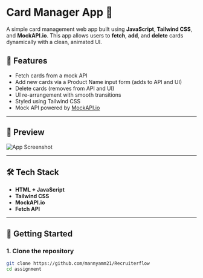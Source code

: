 # Card Manager App 🧩

A simple card management web app built using **JavaScript**, **Tailwind CSS**, and **MockAPI.io**. This app allows users to **fetch**, **add**, and **delete** cards dynamically with a clean, animated UI.

## 🔧 Features

- Fetch cards from a mock API
- Add new cards via a Product Name input form (adds to API and UI)
- Delete cards (removes from API and UI)
- UI re-arrangement with smooth transitions
- Styled using Tailwind CSS
- Mock API powered by [MockAPI.io](https://mockapi.io)

---

## 📸 Preview

![App Screenshot](./ProjectPreview-1.png) <!-- Replace with your actual screenshot file path -->

---

## 🛠️ Tech Stack

- **HTML + JavaScript**
- **Tailwind CSS**
- **MockAPI.io**
- **Fetch API**

---

## 🚀 Getting Started

### 1. Clone the repository

```bash
git clone https://github.com/mannyamm21/Recruiterflow
cd assignment
```
